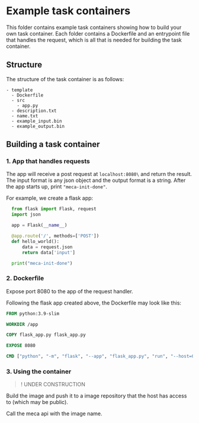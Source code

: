 # Example task containers

This folder contains example task containers showing how to build your own task container. Each folder contains a Dockerfile and an entrypoint file that handles the request, which is all that is needed for building the task container. 

## Structure

The structure of the task container is as follows:

```
- template
  - Dockerfile
  - src
    - app.py
  - description.txt
  - name.txt
  - example_input.bin
  - example_output.bin

```

## Building a task container

### 1. App that handles requests

The app will receive a post request at `localhost:8080\` and return the result. The input format is any json object and the output format is a string. After the app starts up, print `"meca-init-done"`.

For example, we create a flask app:
  
```python
  from flask import Flask, request
  import json

  app = Flask(__name__)

  @app.route('/', methods=['POST'])
  def hello_world():
      data = request.json
      return data['input']

  print("meca-init-done")
```

### 2. Dockerfile

Expose port 8080 to the app of the request handler.

Following the flask app created above, the Dockerfile may look like this:

```dockerfile
FROM python:3.9-slim

WORKDIR /app

COPY flask_app.py flask_app.py

EXPOSE 8080

CMD ["python", "-m", "flask", "--app", "flask_app.py", "run", "--host=0.0.0.0", "--port=8080"]
```

### 3. Using the container

> ! UNDER CONSTRUCTION

Build the image and push it to a image repository that the host has access to (which may be public).

Call the meca api with the image name.
